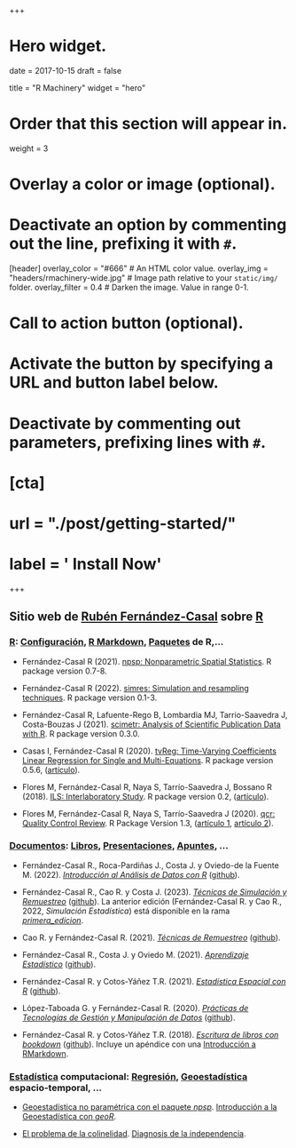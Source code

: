 +++
# Hero widget.

date = 2017-10-15
draft = false

title = "R Machinery"
widget = "hero"

# Order that this section will appear in.
weight = 3

# Overlay a color or image (optional).
#   Deactivate an option by commenting out the line, prefixing it with `#`.
[header]
  overlay_color = "#666"  # An HTML color value.
  overlay_img = "headers/rmachinery-wide.jpg"  # Image path relative to your `static/img/` folder.
  overlay_filter = 0.4  # Darken the image. Value in range 0-1.

# Call to action button (optional).
#   Activate the button by specifying a URL and button label below.
#   Deactivate by commenting out parameters, prefixing lines with `#`.
# [cta]
#   url = "./post/getting-started/"
#   label = '<i class="fa fa-download"></i> Install Now'
+++

## Sitio web de [Rubén Fernández-Casal](/#about) sobre [R](/categories/r)

### [R](/categories/r): [Configuración](/tags/configuración), [R Markdown](/tags/r-markdown), [Paquetes](/tags/paquetes) de R,...

- Fernández-Casal R (2021). [npsp: Nonparametric Spatial Statistics](https://rubenfcasal.github.io/npsp). R package version 0.7-8.

- Fernández-Casal R (2022). [simres: Simulation and resampling techniques](https://rubenfcasal.github.io/simres). R package version 0.1-3.
  
- Fernández-Casal R, Lafuente-Rego B, Lombardia MJ, Tarrio-Saavedra J, Costa-Bouzas J (2021). [scimetr: Analysis of Scientific Publication Data with R](https://rubenfcasal.github.io/scimetr). R package version 0.3.0.

- Casas I, Fernández-Casal R (2020). [tvReg: Time-Varying Coefficients Linear Regression for Single and Multi-Equations](https://icasas.github.io/tvReg). R package version 0.5.6, ([artículo](https://journal.r-project.org/articles/RJ-2022-002)). 

- Flores M, Fernández-Casal R, Naya S, Tarrío-Saavedra J, Bossano R (2018). [ILS: Interlaboratory Study](https://cran.r-project.org/package=ILS). R package version 0.2, ([artículo](https://doi.org/10.1016/j.chemolab.2018.07.013)).

- Flores M, Fernández-Casal R, Naya S, Tarrío-Saavedra J (2020). [qcr: Quality Control Review](https://mflores72000.github.io/qcr). R Package Version 1.3, ([artículo 1](https://doi.org/10.32614/RJ-2021-034), [artículo 2](https://doi.org/10.3390/math8010058)).

### [Documentos](/categories/documentos): [Libros](/tags/libros), [Presentaciones](/tags/presentaciones), [Apuntes](/tags/apuntes), ...

- Fernández-Casal R., Roca-Pardiñas J., Costa J. y Oviedo-de la Fuente M. (2022). *[Introducción al Análisis de Datos con R](https://rubenfcasal.github.io/intror)* ([github](https://github.com/rubenfcasal/intror)).

- Fernández-Casal R., Cao R. y Costa J. (2023). *[Técnicas de Simulación y Remuestreo](https://rubenfcasal.github.io/simbook)*  ([github](https://github.com/rubenfcasal/simbook)). La anterior edición (Fernández-Casal R. y Cao R., 2022, *Simulación Estadística*) está disponible en la rama *[primera_edicion](https://github.com/rubenfcasal/simbook/tree/primera_edicion)*.

- Cao R. y Fernández-Casal R. (2021). *[Técnicas de Remuestreo](https://rubenfcasal.github.io/book_remuestreo)*   ([github](https://github.com/rubenfcasal/book_remuestreo)).

- Fernández-Casal R., Costa J. y Oviedo M. (2021). *[Aprendizaje Estadístico](https://rubenfcasal.github.io/aprendizaje_estadistico)*   ([github](https://github.com/rubenfcasal/aprendizaje_estadistico)).

- Fernández-Casal R. y Cotos-Yáñez T.R. (2021). *[Estadística Espacial con R](https://rubenfcasal.github.io/estadistica_espacial)*   ([github](https://github.com/rubenfcasal/estadistica_espacial)).

- López-Taboada G. y Fernández-Casal R. (2020). *[Prácticas de Tecnologías de Gestión y Manipulación de Datos](https://gltaboada.github.io/tgdbook)* ([github](https://github.com/gltaboada/tgdbook)).

- Fernández-Casal R. y Cotos-Yáñez T.R. (2018). *[Escritura de libros con bookdown](https://rubenfcasal.github.io/bookdown_intro)*   ([github](https://github.com/rubenfcasal/bookdown_intro)). Incluye un apéndice con una [Introducción a RMarkdown](https://rubenfcasal.github.io/bookdown_intro/rmarkdown.html). 

### [Estadística](/categories/estadística) computacional: [Regresión](/tags/regresión), [Geoestadística](/tags/geoestadística) espacio-temporal, ...

- [Geoestadística no paramétrica con el paquete *npsp*](/post/geoestadistica-no-parametrica-con-el-paquete-npsp). [Introducción a la Geoestadística con *geoR*](/post/introduccion-a-la-geoestadistica-con-geor).

- [El problema de la colinelidad](/post/problema-colinealidad). [Diagnosis de la independencia](/post/diagnosis-de-la-independencia).
